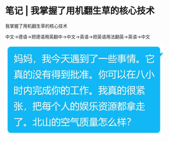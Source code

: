 # 笔记 | 我掌握了用机翻生草的核心技术

我掌握了用机翻生草的核心技术

中文->德语->把德语用英翻中->中文->英语->把英语用法翻英->英语->中文

![草](./%E6%9C%BA%E7%BF%BB%E7%94%9F%E8%8D%89.png)
